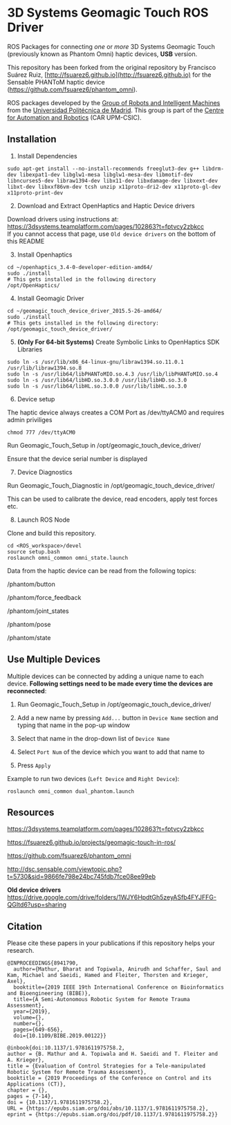 # 



3D Systems Geomagic Touch ROS Driver
============

ROS Packages for connecting *one* or *more* 3D Systems Geomagic Touch (previously known as Phantom Omni) haptic devices, **USB** version.

This repository has been forked from the original repository by Francisco Suárez Ruiz, [http://fsuarez6.github.io](http://fsuarez6.github.io) for the Sensable PHANToM haptic device (https://github.com/fsuarez6/phantom_omni).

ROS packages developed by the [Group of Robots and Intelligent Machines](http://www.romin.upm.es/) from the [Universidad Politécnica de Madrid](http://www.upm.es/internacional). This group is part of the [Centre for Automation and Robotics](http://www.car.upm-csic.es/) (CAR UPM-CSIC). 

## Installation

1. Install Dependencies

```
sudo apt-get install --no-install-recommends freeglut3-dev g++ libdrm-dev libexpat1-dev libglw1-mesa libglw1-mesa-dev libmotif-dev libncurses5-dev libraw1394-dev libx11-dev libxdamage-dev libxext-dev libxt-dev libxxf86vm-dev tcsh unzip x11proto-dri2-dev x11proto-gl-dev x11proto-print-dev
```

2. Download and Extract OpenHaptics and Haptic Device drivers

Download drivers using instructions at: https://3dsystems.teamplatform.com/pages/102863?t=fptvcy2zbkcc  
If you cannot access that page, use `Old device drivers` on the bottom of this README

3. Install Openhaptics

```
cd ~/openhaptics_3.4-0-developer-edition-amd64/
sudo ./install
# This gets installed in the following directory
/opt/OpenHaptics/ 
```
4. Install Geomagic Driver

```
cd ~/geomagic_touch_device_driver_2015.5-26-amd64/
sudo ./install
# This gets installed in the following directory:
/opt/geomagic_touch_device_driver/ 
```
5. **(Only For 64-bit Systems)** Create Symbolic Links to OpenHaptics SDK Libraries 
```
sudo ln -s /usr/lib/x86_64-linux-gnu/libraw1394.so.11.0.1 /usr/lib/libraw1394.so.8
sudo ln -s /usr/lib64/libPHANToMIO.so.4.3 /usr/lib/libPHANToMIO.so.4
sudo ln -s /usr/lib64/libHD.so.3.0.0 /usr/lib/libHD.so.3.0
sudo ln -s /usr/lib64/libHL.so.3.0.0 /usr/lib/libHL.so.3.0 
```
6. Device setup

The haptic device always creates a COM Port as /dev/ttyACM0 and requires admin priviliges
```
chmod 777 /dev/ttyACM0
```
Run Geomagic_Touch_Setup in /opt/geomagic_touch_device_driver/

Ensure that the device serial number is displayed 

7. Device Diagnostics

Run Geomagic_Touch_Diagnostic in /opt/geomagic_touch_device_driver/

This can be used to calibrate the device, read encoders, apply test forces etc. 

8. Launch ROS Node

Clone and build this repository.
```
cd <ROS_workspace>/devel
source setup.bash
roslaunch omni_common omni_state.launch 
```

Data from the haptic device can be read from the following topics:

  /phantom/button
  
  /phantom/force_feedback
  
  /phantom/joint_states
  
  /phantom/pose
  
  /phantom/state 

## Use Multiple Devices

Multiple devices can be connected by adding a unique name to each device. **Following settings need to be made every time the devices are reconnected**:

1. Run Geomagic_Touch_Setup in /opt/geomagic_touch_device_driver/

2. Add a new name by pressing `Add...` button in `Device Name` section and typing that name in the pop-up window

3. Select that name in the drop-down list of `Device Name`

4. Select `Port Num` of the device which you want to add that name to

5. Press `Apply`

Example to run two devices (`Left Device` and `Right Device`):
```
roslaunch omni_common dual_phantom.launch
```

## Resources

https://3dsystems.teamplatform.com/pages/102863?t=fptvcy2zbkcc

https://fsuarez6.github.io/projects/geomagic-touch-in-ros/

https://github.com/fsuarez6/phantom_omni

http://dsc.sensable.com/viewtopic.php?t=5730&sid=9866fe798e24bc745fdb7fce08ee99eb

**Old device drivers** https://drive.google.com/drive/folders/1WJY6HpdtGh5zeyASfb4FYJFFG-QGItd6?usp=sharing

## Citation

Please cite these papers in your publications if this repository helps your research.

```
@INPROCEEDINGS{8941790,
  author={Mathur, Bharat and Topiwala, Anirudh and Schaffer, Saul and Kam, Michael and Saeidi, Hamed and Fleiter, Thorsten and Krieger, Axel},
  booktitle={2019 IEEE 19th International Conference on Bioinformatics and Bioengineering (BIBE)}, 
  title={A Semi-Autonomous Robotic System for Remote Trauma Assessment}, 
  year={2019},
  volume={},
  number={},
  pages={649-656},
  doi={10.1109/BIBE.2019.00122}}
  
@inbook{doi:10.1137/1.9781611975758.2,
author = {B. Mathur and A. Topiwala and H. Saeidi and T. Fleiter and A. Krieger},
title = {Evaluation of Control Strategies for a Tele-manipulated Robotic System for Remote Trauma Assessment},
booktitle = {2019 Proceedings of the Conference on Control and its Applications (CT)},
chapter = {},
pages = {7-14},
doi = {10.1137/1.9781611975758.2},
URL = {https://epubs.siam.org/doi/abs/10.1137/1.9781611975758.2},
eprint = {https://epubs.siam.org/doi/pdf/10.1137/1.9781611975758.2}}
```



